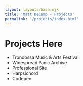 ```yaml
---
layout: layouts/base.njk
title: 'Matt DeCamp - Projects'
permalink: '/projects/index.html'
---
```


# Projects Here

- Trondossa Music & Arts Festival
- Widespread Panic Archive
- Professional Site
- Harpsichord
- Codepen